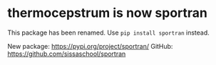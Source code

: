# thermocepstrum is now sportran

This package has been renamed. Use `pip install sportran` instead.

New package: https://pypi.org/project/sportran/
GitHub: https://github.com/sissaschool/sportran
